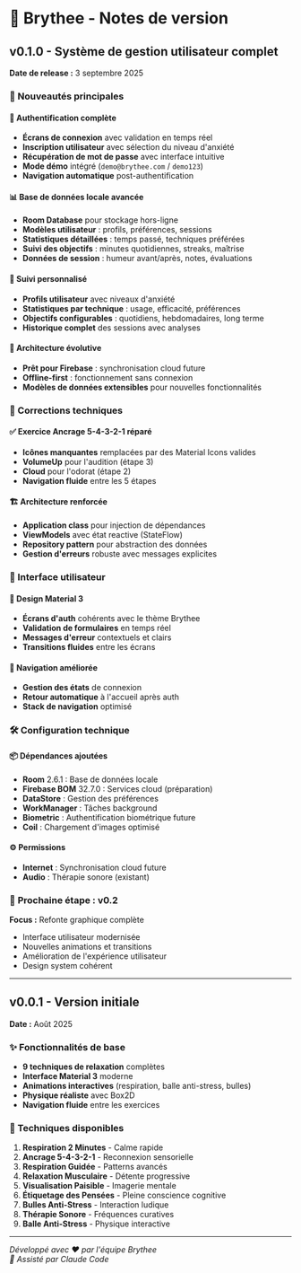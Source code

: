 # 📱 Brythee - Notes de version

## v0.1.0 - Système de gestion utilisateur complet
**Date de release :** 3 septembre 2025

### 🎉 Nouveautés principales

#### 🔐 **Authentification complète**
- **Écrans de connexion** avec validation en temps réel
- **Inscription utilisateur** avec sélection du niveau d'anxiété
- **Récupération de mot de passe** avec interface intuitive
- **Mode démo** intégré (`demo@brythee.com` / `demo123`)
- **Navigation automatique** post-authentification

#### 📊 **Base de données locale avancée**
- **Room Database** pour stockage hors-ligne
- **Modèles utilisateur** : profils, préférences, sessions
- **Statistiques détaillées** : temps passé, techniques préférées
- **Suivi des objectifs** : minutes quotidiennes, streaks, maîtrise
- **Données de session** : humeur avant/après, notes, évaluations

#### 🎯 **Suivi personnalisé**
- **Profils utilisateur** avec niveaux d'anxiété
- **Statistiques par technique** : usage, efficacité, préférences
- **Objectifs configurables** : quotidiens, hebdomadaires, long terme
- **Historique complet** des sessions avec analyses

#### 🔄 **Architecture évolutive**
- **Prêt pour Firebase** : synchronisation cloud future
- **Offline-first** : fonctionnement sans connexion
- **Modèles de données extensibles** pour nouvelles fonctionnalités

### 🔧 Corrections techniques

#### ✅ **Exercice Ancrage 5-4-3-2-1 réparé**
- **Icônes manquantes** remplacées par des Material Icons valides
- **VolumeUp** pour l'audition (étape 3)  
- **Cloud** pour l'odorat (étape 2)
- **Navigation fluide** entre les 5 étapes

#### 🏗️ **Architecture renforcée**
- **Application class** pour injection de dépendances
- **ViewModels** avec état reactive (StateFlow)
- **Repository pattern** pour abstraction des données
- **Gestion d'erreurs** robuste avec messages explicites

### 📱 Interface utilisateur

#### 🎨 **Design Material 3**
- **Écrans d'auth** cohérents avec le thème Brythee
- **Validation de formulaires** en temps réel
- **Messages d'erreur** contextuels et clairs
- **Transitions fluides** entre les écrans

#### 🔀 **Navigation améliorée**
- **Gestion des états** de connexion
- **Retour automatique** à l'accueil après auth
- **Stack de navigation** optimisé

### 🛠️ Configuration technique

#### 📦 **Dépendances ajoutées**
- **Room** 2.6.1 : Base de données locale
- **Firebase BOM** 32.7.0 : Services cloud (préparation)
- **DataStore** : Gestion des préférences
- **WorkManager** : Tâches background
- **Biometric** : Authentification biométrique future
- **Coil** : Chargement d'images optimisé

#### ⚙️ **Permissions**
- **Internet** : Synchronisation cloud future
- **Audio** : Thérapie sonore (existant)

### 🎯 **Prochaine étape : v0.2**
**Focus :** Refonte graphique complète
- Interface utilisateur modernisée
- Nouvelles animations et transitions  
- Amélioration de l'expérience utilisateur
- Design system cohérent

---

## v0.0.1 - Version initiale  
**Date :** Août 2025

### ✨ Fonctionnalités de base
- **9 techniques de relaxation** complètes
- **Interface Material 3** moderne
- **Animations interactives** (respiration, balle anti-stress, bulles)
- **Physique réaliste** avec Box2D
- **Navigation fluide** entre les exercices

### 🧘 Techniques disponibles
1. **Respiration 2 Minutes** - Calme rapide
2. **Ancrage 5-4-3-2-1** - Reconnexion sensorielle  
3. **Respiration Guidée** - Patterns avancés
4. **Relaxation Musculaire** - Détente progressive
5. **Visualisation Paisible** - Imagerie mentale
6. **Étiquetage des Pensées** - Pleine conscience cognitive
7. **Bulles Anti-Stress** - Interaction ludique
8. **Thérapie Sonore** - Fréquences curatives  
9. **Balle Anti-Stress** - Physique interactive

---

*Développé avec ❤️ par l'équipe Brythee*  
*🤖 Assisté par Claude Code*